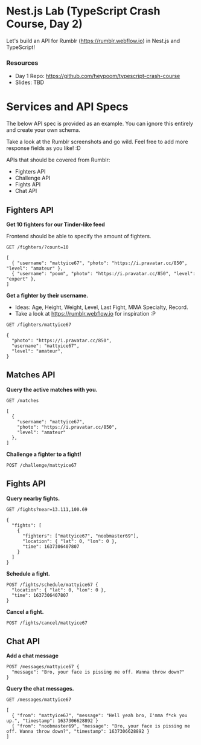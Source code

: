 # Nest.js Lab (TypeScript Crash Course, Day 2)

Let's build an API for Rumblr (https://rumblr.webflow.io) in Nest.js and TypeScript!

### Resources

- Day 1 Repo: https://github.com/heypoom/typescript-crash-course
- Slides: TBD

# Services and API Specs

The below API spec is provided as an example. You can ignore this entirely and create your own schema.

Take a look at the Rumblr screenshots and go wild. Feel free to add more response fields as you like! :D

APIs that should be covered from Rumblr:

- Fighters API
- Challenge API
- Fights API
- Chat API

## Fighters API

**Get 10 fighters for our Tinder-like feed**

Frontend should be able to specify the amount of fighters.

```
GET /fighters/?count=10

[
  { "username": "mattyice67", "photo": "https://i.pravatar.cc/850", "level": "amateur" },
  { "username": "poom", "photo": "https://i.pravatar.cc/850", "level": "expert" },
]
```

**Get a fighter by their username.**

- Ideas: Age, Height, Weight, Level, Last Fight, MMA Specialty, Record.
- Take a look at https://rumblr.webflow.io for inspiration :P

```
GET /fighters/mattyice67

{
  "photo": "https://i.pravatar.cc/850",
  "username": "mattyice67",
  "level": "amateur",
}
```

## Matches API

**Query the active matches with you.**

```
GET /matches

[
  {
    "username": "mattyice67",
    "photo": "https://i.pravatar.cc/850",
    "level": "amateur"
  },
]
```

**Challenge a fighter to a fight!**

```
POST /challenge/mattyice67
```

## Fights API

**Query nearby fights.**

```
GET /fights?near=13.111,100.69

{
  "fights": [
    {
      "fighters": ["mattyice67", "noobmaster69"],
      "location": { "lat": 0, "lon": 0 },
      "time": 1637306407807
    }
  ]
}
```

**Schedule a fight.**

```
POST /fights/schedule/mattyice67 {
  "location": { "lat": 0, "lon": 0 },
  "time": 1637306407807
}
```

**Cancel a fight.**

```
POST /fights/cancel/mattyice67
```

## Chat API

**Add a chat message**

```
POST /messages/mattyice67 {
  "message": "Bro, your face is pissing me off. Wanna throw down?"
}
```

**Query the chat messages.**

```
GET /messages/mattyice67

[
  { "from": "mattyice67", "message": "Hell yeah bro, I'mma f*ck you up.", "timestamp": 1637306628892 }
  { "from": "noobmaster69", "message": "Bro, your face is pissing me off. Wanna throw down?", "timestamp": 1637306628892 }
]
```

